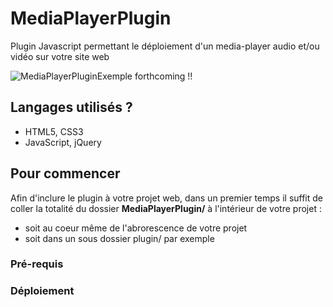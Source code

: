 # MediaPlayerPlugin
Plugin Javascript permettant le déploiement d'un media-player audio et/ou vidéo sur votre site web

![MediaPlayerPluginExemple](https://image.noelshack.com/fichiers/2019/05/2/1548783526-mediaplayerplugin1.png)
forthcoming !!

## Langages utilisés ?
* HTML5, CSS3
* JavaScript, jQuery

## Pour commencer
Afin d'inclure le plugin à votre projet web, dans un premier temps il suffit de coller la totalité du dossier 
**MediaPlayerPlugin/** à l'intérieur de votre projet :
* soit au coeur même de l'abrorescence de votre projet
* soit dans un sous dossier plugin/ par exemple

### Pré-requis

### Déploiement
